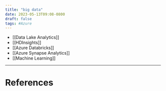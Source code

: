 ```yaml
---
title: "big data"
date: 2023-05-13T09:08-0800
draft: false
tags: #Azure
---
```


- [[Data Lake Analytics]]
- [[HDInsights]]
- [[Azure Databricks]]
- [[Azure Synapse Analytics]]
- [[Machine Learning]]

---
# References
